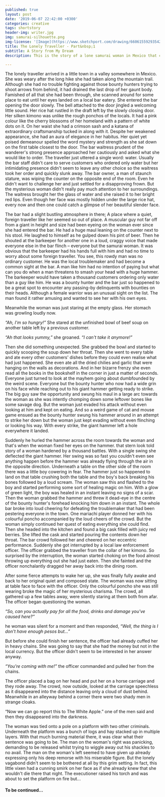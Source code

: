 ```yaml
---
published: true
layout: post
date: '2019-06-07 22:42:00 +0300'
categories: creative
tags: shortstory
header-img: writer.jpg
img: samurai-silhouette.png
img-license: '[Image](https://www.sketchport.com/drawing/6606155929354240/samurai) modified and licensed under CC-BY © 2014 Led'
title: The Lonely Traveller - Part&nbsp;1
subtitle: A Story from My Dream
description: This is the story of a lone samurai woman in Mexico that came to me in a dream. With a mix of swordfighting, a looming threat hiding in the shadows and a bit of wackiness, this could be the beginnings of a new epic like never seen before.

--- 
```

The lonely traveller arrived in a little town in a valley somewhere in Mexico. She was weary after the long hike she had taken along the mountain trail. Although she had no trouble fighting against those bounty hunters trying to shoot arrows from behind, it had drained the last drop of her gaunt body. Famished of all that she had been through, she scanned around for some place to eat until her eyes landed on a local bar eatery. She entered the bar opening the door slowly. The bell attached to the door jingled a welcoming little sound. Her rice hat rustled in the draft left by the slowly closing door. Her silken kimono was unlike the rough ponchos of the locals. It had a pink colour like the cherry blossoms of her homeland with a pattern of white dots on it. On her waist she had a crimson sash and a katana of extraordinary craftsmanship tucked in along with it. Despite her weakened appearance, she had an aura of elegance in her habitus. Her quiet yet poised demeanour spelled the word mystery and strength as she sat down on the first table closest to the door. The bar waitress prudent of the wanderer's strong presence approached her cautiously and asked what she would like to order. The traveller just uttered a single word: water. Usually the bar staff didn't care to serve customers who ordered only water but her intimidating presence didn't seem to leave any other choice so the waitress took her order and quickly slunk away. The bar owner, a man of staunch stature, was wiping the counter on the opposite end of the room. Even he didn't want to challenge her and just settled for a disapproving frown. But the mysterious woman didn't really pay much attention to her surroundings. The waitress brought her the glass of water and she raised it to her bright red lips. Even though her face was mostly hidden under the large rice hat, every now and then one could catch a glimpse of her beautiful slender face.

The bar had a slight bustling atmosphere in there; A place where a quiet, foreign traveller like her seemed so out of place. A muscular guy not far off from a giant in height and size had been eyeing on the woman ever since she had entered the bar. He had a huge maul leaning on the counter next to his stool. He laughed to himself as he gulped down his pint of beer. Then he shouted at the barkeeper for another one in a loud, craggy voice that made everyone else in the bar flinch – everyone but the samurai woman. It was obvious that the barkeeper had his hands full with him and had no time to worry about some foreign traveller. You see, this rowdy man was no ordinary customer. He was the local troublemaker and had become a common sight at the bar. A man like him had no intention of paying but what can you do when a man threatens to smash your head with a huge hammer. The barkeeper would have taken a thousand customers ordering only water than a guy like him. He was a bounty hunter and the bar just so happened to be a great spot to encounter any passing-by delinquents with bounties on their heads. Although a female warrior was an unusual sight on the list. The man found it rather amusing and wanted to see her with his own eyes.

Meanwhile the woman was just staring at the empty glass. Her stomach was growling loudly now. 

*“Ah, I'm so hungry!”* She stared at the unfinished bowl of beef soup on another table left by a previous customer.

*“Ah that looks yummy,”* she groaned. *“I can't take it anymore!”*

Then she did something unexpected. She grabbed the bowl and started to quickly scooping the soup down her throat. Then she went to every table and ate every other customers' dishes before they could even realise what had just happened. She even ate all the dried chilies and garlic that were hanging on the walls as decorations. And in her bizarre frenzy she even read all the books in the bookshelf in the corner in just a matter of seconds. Everyone just turned to look at the mayhem going about dumbfounded by the weird scene. Everyone but the bounty hunter who now had a wide grin on his face while reaching out to his giant hammer getting ready to strike. The big guy saw the opportunity and swung his maul in a large arc towards the woman as she was intently chomping down some leftover bones like some savage dog. But the woman just evaded his attack without even looking at him and kept on eating. And so a weird game of cat and mouse game ensued as the bounty hunter swung his hammer around in an attempt to strike her down but the woman just kept evading without even flinching or looking his way. With every strike, the giant hammer left a hole everywhere it landed.

Suddenly he hurled the hammer across the room towards the woman and that's when the woman fixed her eyes on the hammer. that stern look told story of a woman hardened by a thousand battles. With a single swing she deflected the giant hammer. Her swing was so fast you couldn't even see anything happen before the hammer was already flying through the air in the opposite direction. Underneath a table on the other side of the room there was a little boy cowering in fear. The hammer just so happened to land on that table crushing both the table and the boy's back breaking his bones followed by a loud scream. The woman saw this and flashed to the boy and started performing some sort of healing magic on him. With a glow of green light, the boy was healed in an instant leaving no signs of a scar. Then the woman grabbed the hammer and threw it dead-eye in the centre of the bounty hunter's forehead knocking him down in an instant. The whole bar broke into loud cheering for defeating the troublemaker that had been pestering everyone in the town. One mariachi player donned her with his colourful poncho accompanied by the loud cheers of the crowd. But the woman simply continued her quest of eating everything she could find. Then she headed into the kitchen and found a big cask filled with juicy red berries. She lifted the cask and started pouring the contents down her throat. The bar crowd followed her and cheered on her eccentric performance. Suddenly she got interrupted by a local law enforcement officer. The officer grabbed the traveller from the collar of her kimono. So surprised by the interruption, the woman started choking on the food almost throwing up everything out she had just eaten. Then she fainted and the officer nonchalantly dragged her away back into the dining room.

After some fierce attempts to wake her up, she was finally fully awake and back to her original quiet and composed state. The woman was now sitting at table face to face with the officer. Only the colourful poncho she was still wearing broke the magic of her mysterious charisma. The crowd, all gathered up a few tables away, were silently staring at them both from afar. The officer began questioning the woman.

*“So, can you actually pay for all the food, drinks and damage you've caused here?”*

he woman was silent for a moment and then responded, *“Well, the thing is I don't have enough pesos but...”*

But before she could finish her sentence, the officer had already cuffed her in heavy chains. She was going to say that she had the money but not in the local currency. But the officer didn't seem to be interested in her answer anyway. 

*“You're coming with me!”* the officer commanded and pulled her from the chains.

The officer placed a bag on her head and put her on a horse carriage and they rode away. The crowd, now outside, looked at the carriage speechless as it disappeared into the distance leaving only a cloud of dust behind. Meanwhile in an alleyway behind a corner there were two shady men in strange cloaks.

“Now we can go report this to The White Apple.” one of the men said and then they disappeared into the darkness.

The woman was tied onto a pole on a platform with two other criminals. Underneath the platform was a bunch of logs and hay stacked up in multiple layers. With that much burning material there, it was clear what their sentence was going to be. The man on the woman's right was panicking, demanding to be released whilst trying to wiggle away out his shackles to no avail. The man on the woman's left seemed to have given up already expressing only his deep remorse with his miserable figure. But the lonely vagabond didn't seem to be bothered at all by this grim setting. In fact, this little vixen had a cunning smirk on her face as if she already knew that she wouldn't die there that night. The executioner raised his torch and was about to set the platform on fire but...

#### To be continued...
